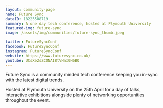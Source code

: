 ```yaml
---
layout: community-page
name: Future Sync
dataID: 18225508719
summary: A one day tech conference, hosted at Plymouth University
featured-img: future-sync
image: /assets/img/communities/future-sync_thumb.jpeg

twitter: FutureSyncConf
facebook: FutureSyncConf
instagram: FutureSyncConf
website: https://www.futuresync.co.uk/
youtube: UCsXe2sZCONAI8tVHnI0H6BQ
---
```

Future Sync is a community minded tech conference keeping you in-sync with the
latest digital trends.

Hosted at Plymouth University on the 25th April for a day of talks,
interactive exhibitions alongside plenty of networking opportunities
throughout the event.
